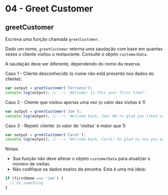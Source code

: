 # 04 - Greet Customer

## greetCustomer

Escreva uma função chamada `greetCustomer`.

Dado um nome, `greetCustomer` retorna uma saudação com base em quantas vezes o cliente visitou o restaurante. Consulte o objeto `customerData`.

A saudação deve ser diferente, dependendo do nome da reserva.

Caso 1 - Cliente desconhecido \(o nome não está presente nos dados do cliente\):

```javascript
var output = greetCustomer('Terrance');
console.log(output); // --> 'Welcome! Is this your first time?'
```

Caso 2 - Cliente que visitou apenas uma vez \(o valor das visitas é 1\)

```javascript
var output = greetCustomer('Joe');
console.log(output); // --> 'Welcome back, Joe! We're glad you liked us the first time!'
```

Caso 3 - Repetir cliente: \(o valor de 'visitas' é maior que 1\)

```javascript
var output = greetCustomer('Carol');
console.log(output); // --> 'Welcome back, Carol! So glad to see you again!'
```

Notas:

* Sua função não deve alterar o objeto `customerData` para atualizar o número de visitas.
* Não codifique os dados exatos da amostra. Esta é uma má ideia:

```javascript
if (firstName === 'Joe') {
  // do something
}
```

